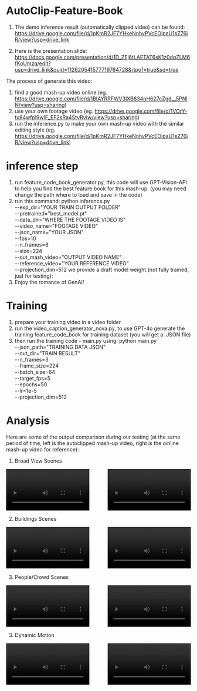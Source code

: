 # AutoClip-Feature-Book

1. The demo inference result (automatically clipped video) can be found:
https://drive.google.com/file/d/1pKmR2JF7YHkeNnhvPVcEOipaU1sZ76jR/view?usp=drive_link

2. Here is the presentation slide:
https://docs.google.com/presentation/d/1D_ZEj6tLAETAT6sK1z0dqZLM6fKoUmzq/edit?usp=drive_link&ouid=112620541577719764728&rtpof=true&sd=true



The process of generate this video:
1. find a good mash-up video online (eg. https://drive.google.com/file/d/1BIAYRRFWV3lXB834nH627cZgd__5PNlN/view?usp=sharing)
2. use your own footage video (eg. https://drive.google.com/file/d/1VOrY-tx84wfpl9wIF_EF2sRa4StvRvIw/view?usp=sharing)
3. run the inference.py to make your own mash-up video with the similar editing style (eg. https://drive.google.com/file/d/1pKmR2JF7YHkeNnhvPVcEOipaU1sZ76jR/view?usp=drive_link)

# inference step
1. run feature_code_book_generator.py, this code will use GPT-Vision-API to help you find the best feature book for this mash-up. (you may need change the path where to load and save in the code)
2. run this command:
python inference.py \
    --exp_dir="YOUR TRAIN OUTPUT FOLDER" \
    --pretrained="best_model.pt" \
    --data_dir="WHERE THE FOOTAGE VIDEO IS" \
    --video_name="FOOTAGE VIDEO" \
    --json_name="YOUR JSON" \
    --fps=10 \
    --n_frames=8 \
    --size=224 \
    --out_mash_video="OUTPUT VIDEO NAME" \
    --reference_video="YOUR REFERENCE VIDEO" \
    --projection_dim=512
we provide a draft model weight (not fully trained, just for testing):
3. Enjoy the romance of GenAI!

# Training
1. prepare your training video in a video folder
2. run the video_caption_generator_nova.py, to use GPT-4o generate the training feature_code_book for training dataset (you will get a .JSON file)
3. then run the training code - main.py using:
 python main.py \
 --json_path="TRAINING DATA JSON"\
 --out_dir="TRAIN RESULT" \
 --n_frames=3 \
 --frame_size=224 \
 --batch_size=64 \
 --target_fps=5 \
 --epochs=50 \
 --lr=1e-5 \
 --projection_dim=512
   
# Analysis
Here are some of the output comparison during our testing (at the same period of time, left is the autoclipped mash-up video, right is the oinline mash-up video for reference):

1. Broad View Scenes
<div style="display: flex; justify-content: space-between;">
  <video src="comparision_video_clips/clip1.mp4" controls width="45%"></video>
  <video src="pcomparision_video_clips/clip1_ori.mp4" controls width="45%"></video>
</div>

2. Buildings Scenes
<div style="display: flex; justify-content: space-between;">
  <video src="comparision_video_clips/clip2.mp4" controls width="45%"></video>
  <video src="pcomparision_video_clips/clip2_ori.mp4" controls width="45%"></video>
</div>

3. People/Crowd Scenes
<div style="display: flex; justify-content: space-between;">
  <video src="comparision_video_clips/clip3.mp4" controls width="45%"></video>
  <video src="pcomparision_video_clips/clip3_ori.mp4" controls width="45%"></video>
</div>

3. Dynamic Motion
<div style="display: flex; justify-content: space-between;">
  <video src="comparision_video_clips/clip4.mp4" controls width="45%"></video>
  <video src="pcomparision_video_clips/clip4_ori.mp4" controls width="45%"></video>
</div>


